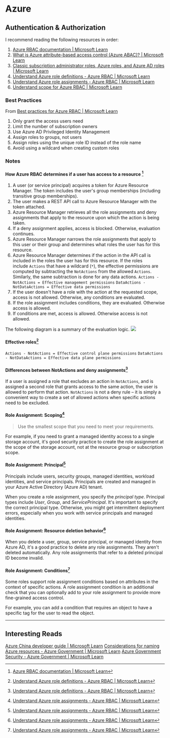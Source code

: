 # Azure
## Authentication & Authorization  
I recommend reading the following resources in order:
1. [Azure RBAC documentation | Microsoft Learn](https://learn.microsoft.com/en-us/azure/role-based-access-control/)
2. [What is Azure attribute-based access control (Azure ABAC)? | Microsoft Learn](https://learn.microsoft.com/en-us/azure/role-based-access-control/conditions-overview)
3. [Classic subscription administrator roles, Azure roles, and Azure AD roles | Microsoft Learn](https://learn.microsoft.com/en-us/azure/role-based-access-control/rbac-and-directory-admin-roles)
4. [Understand Azure role definitions - Azure RBAC | Microsoft Learn](https://learn.microsoft.com/en-us/azure/role-based-access-control/role-definitions)
5. [Understand Azure role assignments - Azure RBAC | Microsoft Learn](https://learn.microsoft.com/en-us/azure/role-based-access-control/role-assignments)
6. [Understand scope for Azure RBAC | Microsoft Learn](https://learn.microsoft.com/en-us/azure/role-based-access-control/scope-overview)
### Best Practices
From [Best practices for Azure RBAC | Microsoft Learn](https://learn.microsoft.com/en-us/azure/role-based-access-control/best-practices)  
1. Only grant the access users need  
2. Limit the number of subscription owners  
3. Use Azure AD Privileged Identity Management
4. Assign roles to groups, not users
5. Assign roles using the unique role ID instead of the role name
6. Avoid using a wildcard when creating custom roles
### Notes
####  How Azure RBAC determines if a user has access to a resource [^1]  
1.  A user (or service principal) acquires a token for Azure Resource Manager.
    The token includes the user's group memberships (including transitive group memberships).
2.  The user makes a REST API call to Azure Resource Manager with the token attached.
3.  Azure Resource Manager retrieves all the role assignments and deny assignments that apply to the resource upon which the action is being taken.
4.  If a deny assignment applies, access is blocked. Otherwise, evaluation continues.
5.  Azure Resource Manager narrows the role assignments that apply to this user or their group and determines what roles the user has for this resource.
6.  Azure Resource Manager determines if the action in the API call is included in the roles the user has for this resource. If the roles include `Actions` that have a wildcard (`*`), the effective permissions are computed by subtracting the `NotActions` from the allowed `Actions`. Similarly, the same subtraction is done for any data actions.
    `Actions - NotActions = Effective management permissions`
    `DataActions - NotDataActions = Effective data permissions`
7.  If the user doesn't have a role with the action at the requested scope, access is not allowed. Otherwise, any conditions are evaluated.
8.  If the role assignment includes conditions, they are evaluated. Otherwise access is allowed.
9.  If conditions are met, access is allowed. Otherwise access is not allowed.

The following diagram is a summary of the evaluation logic.
![](/Screenshots/Pasted%20image%2020230106095903.png)
#### Effective roles[^2]
`Actions - NotActions = Effective control plane permissions`
`DataActions - NotDataActions = Effective data plane permissions`

#### Differences between NotActions and deny assignments[^2]

If a user is assigned a role that excludes an action in `NotActions`, and is assigned a second role that grants access to the same action, the user is allowed to perform that action. `NotActions` is not a deny rule – it is simply a convenient way to create a set of allowed actions when specific actions need to be excluded.

#### Role Assignment: Scoping[^3]
> Use the smallest scope that you need to meet your requirements.

For example, if you need to grant a managed identity access to a single storage account, it's good security practice to create the role assignment at the scope of the storage account, not at the resource group or subscription scope.

#### Role Assignment: Principal[^3]
Principals include users, security groups, managed identities, workload identities, and service principals. Principals are created and managed in your Azure Active Directory (Azure AD) tenant. 

When you create a role assignment, you specify the _principal type_. Principal types include _User_, _Group_, and _ServicePrincipal_. It's important to specify the correct principal type. Otherwise, you might get intermittent deployment errors, especially when you work with service principals and managed identities.

#### Role Assignment: Resource deletion behavior[^3]
When you delete a user, group, service principal, or managed identity from Azure AD, it's a good practice to delete any role assignments. They aren't deleted automatically. Any role assignments that refer to a deleted principal ID become invalid.

#### Role Assignment: Conditions[^3]
Some roles support role assignment conditions based on attributes in the context of specific actions. A role assignment condition is an additional check that you can optionally add to your role assignment to provide more fine-grained access control.

For example, you can add a condition that requires an object to have a specific tag for the user to read the object.


---
## Interesting Reads  
[Azure China developer guide | Microsoft Learn](https://learn.microsoft.com/en-us/azure/china/resources-developer-guide)
[Considerations for naming Azure resources - Azure Government | Microsoft Learn](https://learn.microsoft.com/en-us/azure/azure-government/documentation-government-concept-naming-resources)
[Azure Government Security - Azure Government | Microsoft Learn](https://learn.microsoft.com/en-us/azure/azure-government/documentation-government-plan-security)

[^1]: [Azure RBAC documentation | Microsoft Learn](https://learn.microsoft.com/en-us/azure/role-based-access-control/)
[^2]: [Understand Azure role definitions - Azure RBAC | Microsoft Learn](https://learn.microsoft.com/en-us/azure/role-based-access-control/role-definitions)
[^3]: [Understand Azure role assignments - Azure RBAC | Microsoft Learn](https://learn.microsoft.com/en-us/azure/role-based-access-control/role-assignments)